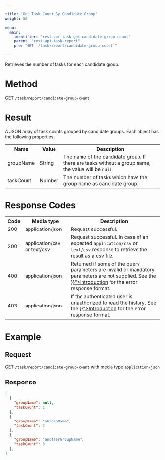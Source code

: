 ```yaml
---

title: 'Get Task Count By Candidate Group'
weight: 50

menu:
  main:
    identifier: "rest-api-task-get-candidate-group-count"
    parent: "rest-api-task-report"
    pre: "GET `/task/report/candidate-group-count`"

---
```



Retrieves the number of tasks for each candidate group.

# Method

GET `/task/report/candidate-group-count`

# Result

A JSON array of task counts grouped by candidate groups.
Each object has the following properties:

<table class="table table-striped">
  <tr>
    <th>Name</th>
    <th>Value</th>
    <th>Description</th>
  </tr>
  <tr>
    <td>groupName</td>
    <td>String</td>
    <td>The name of the candidate group. If there are tasks without a group name, the value will be <code>null</code></td>
  </tr>
  <tr>
    <td>taskCount</td>
    <td>Number</td>
    <td>The number of tasks which have the group name as candidate group.</td>
  </tr>
</table>


# Response Codes

<table class="table table-striped">
  <tr>
    <th>Code</th>
    <th>Media type</th>
    <th>Description</th>
  </tr>
  <tr>
    <td>200</td>
    <td>application/json</td>
    <td>Request successful.</td>
  </tr>
  <tr>
    <td>200</td>
    <td>application/csv or text/csv</td>
    <td>Request successful. In case of an expected <code>application/csv</code> or <code>text/csv</code> response to retrieve the result as a csv file.</td>
  </tr>
  <tr>
    <td>400</td>
    <td>application/json</td>
    <td>Returned if some of the query parameters are invalid or mandatory parameters are not supplied. See the <a href="{{< relref "reference/rest/overview/index.md#error-handling" >}}">Introduction</a> for the error response format.</td>
  </tr>
  <tr>
    <td>403</td>
    <td>application/json</td>
    <td>If the authenticated user is unauthorized to read the history. See the <a href="{{< relref "reference/rest/overview/index.md#error-handling" >}}">Introduction</a> for the error response format.</td>
  </tr>
</table>


# Example

## Request

GET `/task/report/candidate-group-count` with media type `application/json`

## Response

```json
[
  {
    "groupName": null,
    "taskCount": 1
  },
  {
    "groupName": "aGroupName",
    "taskCount": 2
  },
  {
    "groupName": "anotherGroupName",
    "taskCount": 3
  },
]
```